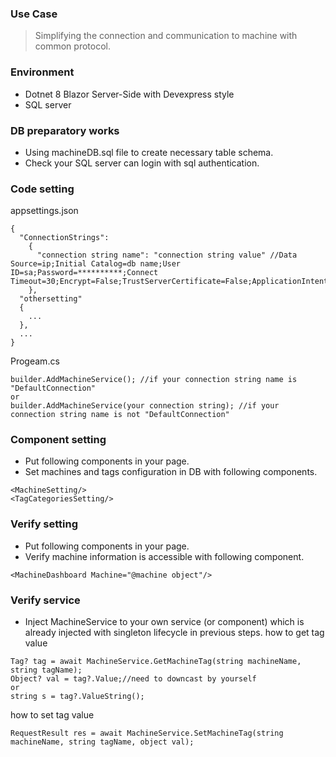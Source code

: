 ### Use Case
> Simplifying the connection and communication to machine with common protocol.
### Environment
* Dotnet 8 Blazor Server-Side with Devexpress style
* SQL server
### DB preparatory works
* Using machineDB.sql file to create necessary table schema.
* Check your SQL server can login with sql authentication.
### Code setting
appsettings.json
```
{
  "ConnectionStrings":
    {
      "connection string name": "connection string value" //Data Source=ip;Initial Catalog=db name;User ID=sa;Password=**********;Connect Timeout=30;Encrypt=False;TrustServerCertificate=False;ApplicationIntent=ReadWrite;MultiSubnetFailover=False
    },
  "othersetting"
  {
    ...
  },
  ...
}
```
Progeam.cs
```
builder.AddMachineService(); //if your connection string name is "DefaultConnection"
or
builder.AddMachineService(your connection string); //if your connection string name is not "DefaultConnection"
```
### Component setting
* Put following components in your page.
* Set machines and tags configuration in DB with following components.

```
<MachineSetting/>
<TagCategoriesSetting/>
```
### Verify setting
* Put following components in your page.
* Verify machine information is accessible with following component.
```
<MachineDashboard Machine="@machine object"/>
```
### Verify service
* Inject MachineService to your own service (or component) which is already injected with singleton lifecycle in previous steps.
how to get tag value
```
Tag? tag = await MachineService.GetMachineTag(string machineName, string tagName);
Object? val = tag?.Value;//need to downcast by yourself
or
string s = tag?.ValueString();
```
how to set tag value
```
RequestResult res = await MachineService.SetMachineTag(string machineName, string tagName, object val);
```
